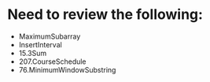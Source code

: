 # Need to review the following:

- MaximumSubarray
- InsertInterval
- 15.3Sum
- 207.CourseSchedule
- 76.MinimumWindowSubstring
